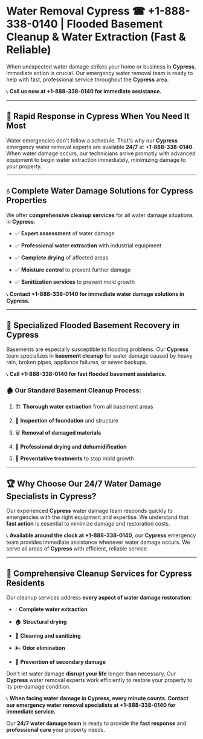 # Water Removal Cypress ☎ +1-888-338-0140 | Flooded Basement Cleanup & Water Extraction (Fast & Reliable)

When unexpected water damage strikes your home or business in **Cypress**, immediate action is crucial. Our emergency water removal team is ready to help with fast, professional service throughout the **Cypress** area. 

📞 **Call us now at +1-888-338-0140 for immediate assistance.**
---
## 🚀 Rapid Response in Cypress When You Need It Most
Water emergencies don't follow a schedule. That's why our **Cypress** emergency water removal experts are available **24/7** at **+1-888-338-0140**. When water damage occurs, our technicians arrive promptly with advanced equipment to begin water extraction immediately, minimizing damage to your property.
---
## 💧 Complete Water Damage Solutions for Cypress Properties
We offer **comprehensive cleanup services** for all water damage situations in **Cypress**:
- ✅ **Expert assessment** of water damage  
- ✅ **Professional water extraction** with industrial equipment  
- ✅ **Complete drying** of affected areas  
- ✅ **Moisture control** to prevent further damage  
- ✅ **Sanitization services** to prevent mold growth  
📞 **Contact +1-888-338-0140 for immediate water damage solutions in Cypress.**
---
## 🌊 Specialized Flooded Basement Recovery in Cypress
Basements are especially susceptible to flooding problems. Our **Cypress** team specializes in **basement cleanup** for water damage caused by heavy rain, broken pipes, appliance failures, or sewer backups. 
📞 **Call +1-888-338-0140 for fast flooded basement assistance.**
### 🏚️ Our Standard Basement Cleanup Process:
1. 🏗️ **Thorough water extraction** from all basement areas  
2. 🔎 **Inspection of foundation** and structure  
3. 🗑️ **Removal of damaged materials**  
4. 💨 **Professional drying and dehumidification**  
5. 🚫 **Preventative treatments** to stop mold growth  
---
## 🏆 Why Choose Our 24/7 Water Damage Specialists in Cypress?
Our experienced **Cypress** water damage team responds quickly to emergencies with the right equipment and expertise. We understand that **fast action** is essential to minimize damage and restoration costs.
📞 **Available around the clock at +1-888-338-0140**, our **Cypress** emergency team provides immediate assistance whenever water damage occurs. We serve all areas of **Cypress** with efficient, reliable service.
---
## 🧹 Comprehensive Cleanup Services for Cypress Residents
Our cleanup services address **every aspect of water damage restoration**:
- 💧 **Complete water extraction**  
- 🏠 **Structural drying**  
- 🧼 **Cleaning and sanitizing**  
- 🌬️ **Odor elimination**  
- 🚫 **Prevention of secondary damage**  
Don't let water damage **disrupt your life** longer than necessary. Our **Cypress** water removal experts work efficiently to restore your property to its pre-damage condition.
📞 **When facing water damage in Cypress, every minute counts. Contact our emergency water removal specialists at +1-888-338-0140 for immediate service.**
Our **24/7 water damage team** is ready to provide the **fast response** and **professional care** your property needs.
